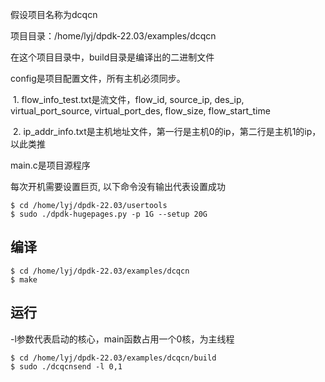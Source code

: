 

假设项目名称为dcqcn

项目目录：/home/lyj/dpdk-22.03/examples/dcqcn



在这个项目目录中，build目录是编译出的二进制文件

config是项目配置文件，所有主机必须同步。

​	1. flow_info_test.txt是流文件，flow_id, source_ip, des_ip,  virtual_port_source, virtual_port_des, flow_size, flow_start_time

​	2. ip_addr_info.txt是主机地址文件，第一行是主机0的ip，第二行是主机1的ip， 以此类推



main.c是项目源程序



每次开机需要设置巨页, 以下命令没有输出代表设置成功
```shell
$ cd /home/lyj/dpdk-22.03/usertools
$ sudo ./dpdk-hugepages.py -p 1G --setup 20G
```




## 编译
```shell
$ cd /home/lyj/dpdk-22.03/examples/dcqcn
$ make
```

## 运行
-l参数代表启动的核心，main函数占用一个0核，为主线程

```shell
$ cd /home/lyj/dpdk-22.03/examples/dcqcn/build
$ sudo ./dcqcnsend -l 0,1
```